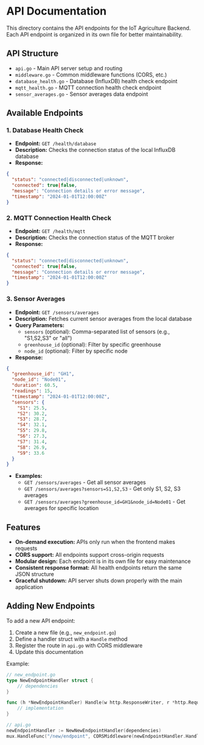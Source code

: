 # API Documentation

This directory contains the API endpoints for the IoT Agriculture Backend. Each API endpoint is organized in its own file for better maintainability.

## API Structure

- `api.go` - Main API server setup and routing
- `middleware.go` - Common middleware functions (CORS, etc.)
- `database_health.go` - Database (InfluxDB) health check endpoint
- `mqtt_health.go` - MQTT connection health check endpoint
- `sensor_averages.go` - Sensor averages data endpoint

## Available Endpoints

### 1. Database Health Check
- **Endpoint:** `GET /health/database`
- **Description:** Checks the connection status of the local InfluxDB database
- **Response:**
```json
{
  "status": "connected|disconnected|unknown",
  "connected": true|false,
  "message": "Connection details or error message",
  "timestamp": "2024-01-01T12:00:00Z"
}
```

### 2. MQTT Connection Health Check
- **Endpoint:** `GET /health/mqtt`
- **Description:** Checks the connection status of the MQTT broker
- **Response:**
```json
{
  "status": "connected|disconnected|unknown",
  "connected": true|false,
  "message": "Connection details or error message",
  "timestamp": "2024-01-01T12:00:00Z"
}
```

### 3. Sensor Averages
- **Endpoint:** `GET /sensors/averages`
- **Description:** Fetches current sensor averages from the local database
- **Query Parameters:**
  - `sensors` (optional): Comma-separated list of sensors (e.g., "S1,S2,S3" or "all")
  - `greenhouse_id` (optional): Filter by specific greenhouse
  - `node_id` (optional): Filter by specific node
- **Response:**
```json
{
  "greenhouse_id": "GH1",
  "node_id": "Node01",
  "duration": 60.5,
  "readings": 15,
  "timestamp": "2024-01-01T12:00:00Z",
  "sensors": {
    "S1": 25.5,
    "S2": 30.2,
    "S3": 28.7,
    "S4": 32.1,
    "S5": 29.8,
    "S6": 27.3,
    "S7": 31.4,
    "S8": 26.9,
    "S9": 33.6
  }
}
```
- **Examples:**
  - `GET /sensors/averages` - Get all sensor averages
  - `GET /sensors/averages?sensors=S1,S2,S3` - Get only S1, S2, S3 averages
  - `GET /sensors/averages?greenhouse_id=GH1&node_id=Node01` - Get averages for specific location

## Features

- **On-demand execution:** APIs only run when the frontend makes requests
- **CORS support:** All endpoints support cross-origin requests
- **Modular design:** Each endpoint is in its own file for easy maintenance
- **Consistent response format:** All health endpoints return the same JSON structure
- **Graceful shutdown:** API server shuts down properly with the main application

## Adding New Endpoints

To add a new API endpoint:

1. Create a new file (e.g., `new_endpoint.go`)
2. Define a handler struct with a `Handle` method
3. Register the route in `api.go` with CORS middleware
4. Update this documentation

Example:
```go
// new_endpoint.go
type NewEndpointHandler struct {
    // dependencies
}

func (h *NewEndpointHandler) Handle(w http.ResponseWriter, r *http.Request) {
    // implementation
}

// api.go
newEndpointHandler := NewNewEndpointHandler(dependencies)
mux.HandleFunc("/new/endpoint", CORSMiddleware(newEndpointHandler.Handle))
``` 